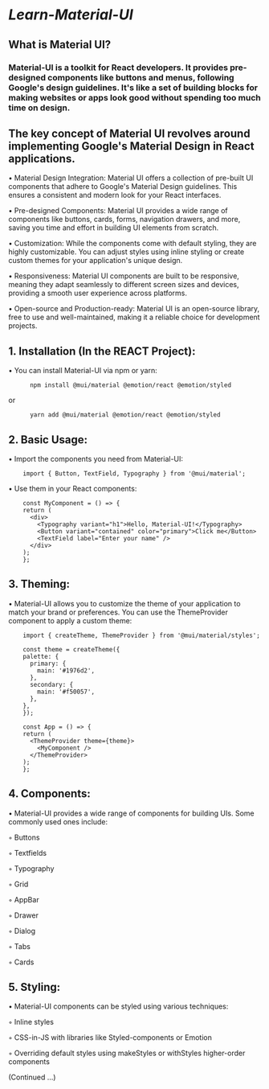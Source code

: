                                                                  
# *Learn-Material-UI*                    
      
## What is Material UI?   

### Material-UI is a toolkit for React developers. It provides pre-designed components like buttons and menus, following Google's design guidelines. It's like a set of building blocks for making websites or apps look good without spending too much time on design.


## The key concept of Material UI revolves around implementing Google's Material Design in React applications.    

• Material Design Integration: Material UI offers a collection of pre-built UI components that adhere to Google's Material Design guidelines. This ensures a consistent and modern look for your React interfaces.

• Pre-designed Components: Material UI provides a wide range of components like buttons, cards, forms, navigation drawers, and more, saving you time and effort in building UI elements from scratch.
    
• Customization: While the components come with default styling, they are highly customizable. You can adjust styles using inline styling or create custom themes for your application's unique design.
    
• Responsiveness: Material UI components are built to be responsive, meaning they adapt seamlessly to different screen sizes and devices, providing a smooth user experience across platforms.
    
• Open-source and Production-ready: Material UI is an open-source library, free to use and well-maintained, making it a reliable choice for development projects. 


## 1. Installation (In the REACT Project):
• You can install Material-UI via npm or yarn:
  
          npm install @mui/material @emotion/react @emotion/styled
  
  or
  
          yarn add @mui/material @emotion/react @emotion/styled


## 2. Basic Usage:
• Import the components you need from Material-UI:

        import { Button, TextField, Typography } from '@mui/material';
• Use them in your React components:

        const MyComponent = () => {
        return (
          <div>
            <Typography variant="h1">Hello, Material-UI!</Typography>
            <Button variant="contained" color="primary">Click me</Button>
            <TextField label="Enter your name" />
          </div>
        );
        };


## 3. Theming:
• Material-UI allows you to customize the theme of your application to match your brand or preferences. You can use the ThemeProvider component to apply a custom theme:

        import { createTheme, ThemeProvider } from '@mui/material/styles';

        const theme = createTheme({
        palette: {
          primary: {
            main: '#1976d2',
          },
          secondary: {
            main: '#f50057',
          },
        },
        });
        
        const App = () => {
        return (
          <ThemeProvider theme={theme}>
            <MyComponent />
          </ThemeProvider>
        );
        };


## 4. Components:

• Material-UI provides a wide range of components for building UIs. Some commonly used ones include:

◦ Buttons

◦ Textfields

◦ Typography

◦ Grid

◦ AppBar

◦ Drawer

◦ Dialog

◦ Tabs

◦ Cards


## 5. Styling:

• Material-UI components can be styled using various techniques:

◦ Inline styles

◦ CSS-in-JS with libraries like Styled-components or Emotion

◦ Overriding default styles using makeStyles or withStyles higher-order components


(Continued ...)  
